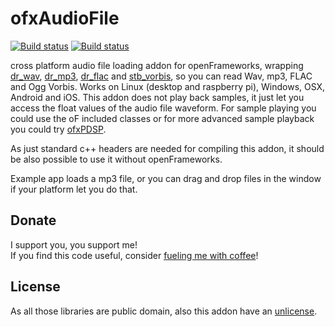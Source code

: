 ofxAudioFile
=====================================
[![Build status](https://travis-ci.org/npisanti/ofxAudioFile.svg?branch=master)](https://travis-ci.org/npisanti/ofxAudioFile) [![Build status](https://ci.appveyor.com/api/projects/status/e5pnayuh8g8vb04r?svg=true)](https://ci.appveyor.com/project/npisanti/ofxaudiofile)


cross platform audio file loading addon for openFrameworks, wrapping [dr_wav](https://github.com/mackron/dr_libs/blob/master/dr_wav.h), [dr_mp3](https://github.com/mackron/dr_libs/blob/master/dr_mp3.h), [dr_flac](https://github.com/mackron/dr_libs/blob/master/dr_flac.h) and [stb_vorbis](https://github.com/nothings/stb/blob/master/stb_vorbis.c), so you can read Wav, mp3, FLAC and Ogg Vorbis. Works on Linux (desktop and raspberry pi), Windows, OSX, Android and iOS. This addon does not play back samples, it just let you access the float values of the audio file waveform. For sample playing you could use the oF included classes or for more advanced sample playback you could try [ofxPDSP](https://github.com/npisanti/ofxPDSP).   
   
As just standard c++ headers are needed for compiling this addon, it should be also possible to use it without openFrameworks.   
   
Example app loads a mp3 file, or you can drag and drop files in the window if your platform let you do that.   
   
Donate
------------ 
I support you, you support me!    
If you find this code useful, consider [fueling me with coffee](https://ko-fi.com/npisanti)!
   
License 
------------   
As all those libraries are public domain, also this addon have an [unlicense](http://unlicense.org/).   

